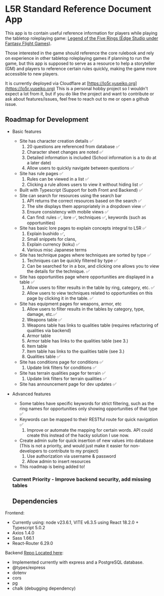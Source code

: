 # L5R Standard Reference Document App

This app is to contain useful reference information for players while playing the tabletop roleplaying game: [Legend of the Five Rings (Edge Studio under Fantasy Flight Games)](https://www.edge-studio.net/games/l5r-core-rulebook/).

Those interested in the game should reference the core rulebook and rely on experience in other tabletop roleplaying games if planning to run the game, but this app is supposed to serve as a resource to help a storyteller (GM) and players to reference certain rules quickly, making the game more accessible to new players.

It is currently deployed via Cloudflare at [https://lo5r.yuseiko.org](https://lo5r.yuseiko.org)
This is a personal hobby project so I wouldn't expect a lot from it, but if you do like the project and want to contribute or ask about features/issues, feel free to reach out to me or open a github issue.

## Roadmap for Development

* Basic features 
  * Site has character creation details ✅
    1. 20 questions are referenced from database ✅
    2. Character sheet changes are noted ✅
    3. Detailed information is included (School information is a to do at a later date)
    4. Allow users to quickly navigate between questions ✅
  * Site has rule pages ✅
    1. Rules can be viewed in a list ✅
    2. Clicking a rule allows users to view it without hiding list ✅
  * Built with Typescript (Support for both Front and Backend) ✅
  * Site can search for resources using the search bar 
    1. API returns the correct resources based on the search ✅
    2. The site displays them appropriately in a dropdown view ✅
    3. Ensure consistency with mobile views ✅
    4. Can find: rules ✅, lore ✅, techniques ✅, keywords (such as opportunities)
  * Site has basic lore pages to explain concepts integral to L5R ✅
    1. Explain bushido ✅, 
    2. Small snippets for clans, 
    3. Explain currency (koku) ✅
    4. Various misc Japanese terms
  * Site has technique pages where techniques are sorted by type ✅
    1. Techniques can be quickly filtered by type  ✅
    2. Can be searched for in a box, and clicking one allows you to view the details for the technique. ✅
  * Site has opportunities page where opportunities are displayed in a table ✅
    1. Allow users to filter results in the table by ring, category, etc. ✅
    2. Allow users to view techniques related to opportunities on this page by clicking it in the table. ✅
  * Site has equipment pages for weapons, armor, etc
    1. Allow users to filter results in the tables by category, type, damage, etc.✅
    2. Weapons table ✅
    3. Weapons table has links to qualities table (requires refactoring of qualities via backend)
    4. Armor table
    5. Armor table has links to the qualities table (see 3.)
    6. Item table
    7. Item table has links to the qualities table (see 3.)
    8. Qualities table ✅
  * Site has conditions page for conditions ✅
    1. Update link filters for conditions ✅
  * Site has terrain qualities page for terrain ✅
    1. Update link filters for terrain qualities ✅
  * Site has announcement page for dev updates ✅
* Advanced features
  * Some tables have specific keywords for strict filtering, such as the ring names for opportunities only showing opportunities of that type ✅
  * Keywords can be mapped to their RESTful route for quick navigation ✅
    1. Improve or automate the mapping for certain words. API could create this instead of the hacky solution I use now.
  * Create admin suite for quick insertion of new values into database (This is not a priority, and would just make it easier for non-developers to contribute to my project)
    1. Use authorization via username & password
    2. Allow admin to insert resources
  * This roadmap is being added to!
 
  ### Current Priority - Improve backend security, add missing tables

  ## Dependencies 

Frontend:
  * Currently using: node v23.6.1, VITE v6.3.5 using React 18.2.0 + Typescript 5.0.2
  * Axios 1.4.0
  * Sass 1.66.1
  * React-Router 6.29.0

Backend [Repo Located here](https://github.com/sachieko/lo5r-back):
  * Implemented currently with express and a PostgreSQL database.
  * @types/express
  * dotenv
  * cors
  * pg
  * chalk (debugging dependency)